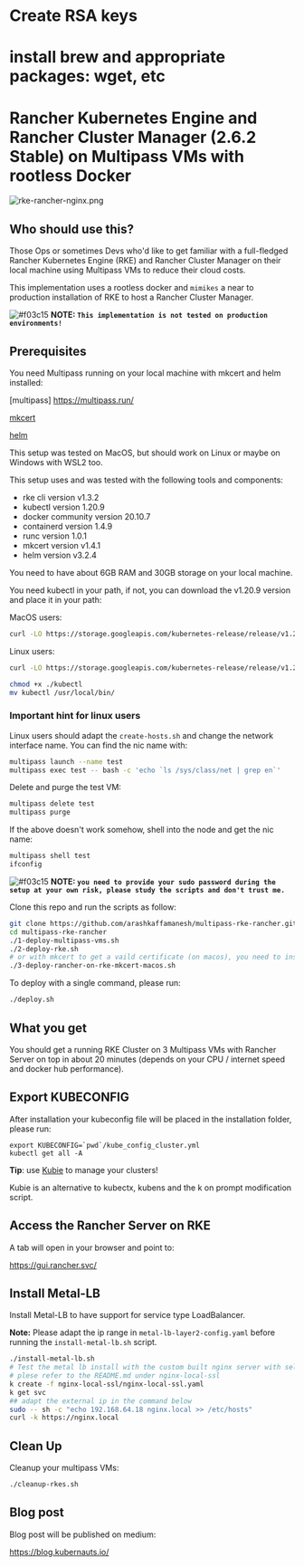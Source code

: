 # Create RSA keys
# install brew and appropriate packages: wget, etc



# Rancher Kubernetes Engine and Rancher Cluster Manager (2.6.2 Stable) on Multipass VMs with rootless Docker
![rke-rancher-nginx.png](rke-rancher-nginx.png)

## Who should use this?

Those Ops or sometimes Devs who'd like to get familiar with a full-fledged Rancher Kubernetes Engine (RKE) and Rancher Cluster Manager on their local machine using Multipass VMs to reduce their cloud costs.

This implementation uses a rootless docker and `mimikes` a near to production installation of RKE to host a Rancher Cluster Manager.

![#f03c15](https://via.placeholder.com/15/f03c15/000000?text=+) **NOTE: `This implementation is not tested on production environments!`** 

## Prerequisites

You need Multipass running on your local machine with mkcert and helm installed:

[multipass] https://multipass.run/

[mkcert](https://github.com/FiloSottile/mkcert)

[helm](https://helm.sh/docs/intro/install/)

This setup was tested on MacOS, but should work on Linux or maybe on Windows with WSL2 too.

This setup uses and was tested with the following tools and components:

* rke cli version v1.3.2
* kubectl version 1.20.9
* docker community version 20.10.7
* containerd version 1.4.9
* runc version 1.0.1
* mkcert version v1.4.1
* helm version v3.2.4

You need to have about 6GB RAM and 30GB storage on your local machine.

You need kubectl in your path, if not, you can download the v1.20.9 version and place it in your path:

MacOS users:

```bash
curl -LO https://storage.googleapis.com/kubernetes-release/release/v1.20.9/bin/darwin/amd64/kubectl
```

Linux users:

```bash
curl -LO https://storage.googleapis.com/kubernetes-release/release/v1.20.9/bin/linux/amd64/kubectl
```

```bash
chmod +x ./kubectl
mv kubectl /usr/local/bin/
```
### Important hint for linux users

Linux users should adapt the `create-hosts.sh` and change the network interface name. You can find the nic name with:

```bash
multipass launch --name test
multipass exec test -- bash -c 'echo `ls /sys/class/net | grep en`'
```

Delete and purge the test VM:

```bash
multipass delete test
multipass purge
```

If the above doesn't work somehow, shell into the node and get the nic name:

```bash
multipass shell test
ifconfig
```

![#f03c15](https://via.placeholder.com/15/f03c15/000000?text=+) **NOTE: `you need to provide your sudo password during the setup at your own risk, please study the scripts and don't trust me.`** 


Clone this repo and run the scripts as follow:

```bash
git clone https://github.com/arashkaffamanesh/multipass-rke-rancher.git
cd multipass-rke-rancher
./1-deploy-multipass-vms.sh
./2-deploy-rke.sh
# or with mkcert to get a vaild certificate (on macos), you need to install mkcert, pls. have a look in the script
./3-deploy-rancher-on-rke-mkcert-macos.sh
```

To deploy with a single command, please run:

```bash
./deploy.sh
```

## What you get

You should get a running RKE Cluster on 3 Multipass VMs with Rancher Server on top in about 20 minutes (depends on your CPU / internet speed and docker hub performance).

## Export KUBECONFIG

After installation your kubeconfig file will be placed in the installation folder, please run:

```
export KUBECONFIG=`pwd`/kube_config_cluster.yml
kubectl get all -A
```

**Tip**: use [Kubie](https://github.com/sbstp/kubie) to manage your clusters!

Kubie is an alternative to kubectx, kubens and the k on prompt modification script. 
## Access the Rancher Server on RKE

A tab will open in your browser and point to:

https://gui.rancher.svc/

## Install Metal-LB

Install Metal-LB to have support for service type LoadBalancer.

**Note:** Please adapt the ip range in `metal-lb-layer2-config.yaml` before running the `install-metal-lb.sh` script.

```bash
./install-metal-lb.sh
# Test the metal lb install with the custom built nginx server with self signed certificate and port 443 enabled:
# plese refer to the README.md under nginx-local-ssl
k create -f nginx-local-ssl/nginx-local-ssl.yaml
k get svc
## adapt the external ip in the command below
sudo -- sh -c "echo 192.168.64.18 nginx.local >> /etc/hosts"
curl -k https://nginx.local
```

## Clean Up

Cleanup your multipass VMs:

```bash
./cleanup-rkes.sh
```

## Blog post

Blog post will be published on medium:

https://blog.kubernauts.io/
